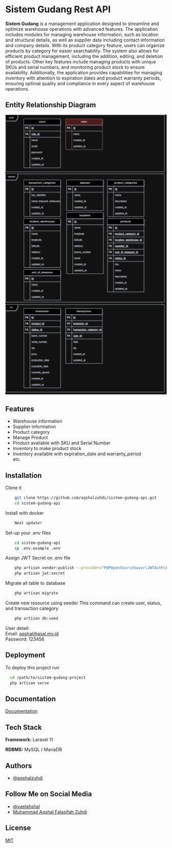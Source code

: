 
# Sistem Gudang Rest API

**Sistem Gudang** is a management application designed to streamline and optimize warehouse operations with advanced features. The application includes modules for managing warehouse information, such as location and structural details, as well as supplier data including contact information and company details. With its product category feature, users can organize products by category for easier searchability. The system also allows for efficient product management, including the addition, editing, and deletion of products. Other key features include managing products with unique SKUs and serial numbers, and monitoring product stock to ensure availability. Additionally, the application provides capabilities for managing inventory with attention to expiration dates and product warranty periods, ensuring optimal quality and compliance in every aspect of warehouse operations.


## Entity Relationship Diagram

![Entity Relationship Diagrams](images/sistem-gudang-erd.png)


## Features

- Warehouse information
- Supplier information
- Product category
- Manage Product
- Product available with SKU and Serial Number
- Inventory to make product stock
- Inventory available with expiration_date and warranty_period \
etc.


## Installation

Clone it

```bash
    git clone https://github.com/aqshalzuhdi/sistem-gudang-api.git
    cd sistem-gudang-api
```

Install with docker

```bash
    Next update!
```

Set-up your .env files

```bash
    cd sistem-gudang-api
    cp .env.example .env
```

Assign JWT Secret on .env file

```bash
    php artisan vendor:publish --provider="PHPOpenSourceSaver\JWTAuth\Providers\LaravelServiceProvider"
    php artisan jwt:secret
```

Migrate all table to database

```bash
    php artisan migrate
```

Create new resource using seeder
This command can create user, status, and transaction category

```bash
    php artisan db:seed
```

User detail: \
Email: aqshal@asal.my.id \
Password: 123456
## Deployment

To deploy this project run

```bash
  cd /path/to/sistem-gudang-project
  php artisan serve
```


## Documentation

[Documentation](https://linktodocumentation)


## Tech Stack

**Framework:** Laravel 11

**RDBMS:** MySQL / MariaDB
## Authors

- [@aqshalzuhdi](https://www.github.com/aqshalzuhdi)

## Follow Me on Social Media

- [@yaelahshal](https://www.instagram.com/yaelahshal)
- [Muhammad Aqshal Falasifah Zuhdi](https://www.linkedin.com/in/muhammad-aqshal-falasifah-zuhdi-853165274/)


## License

[MIT](https://choosealicense.com/licenses/mit/)

